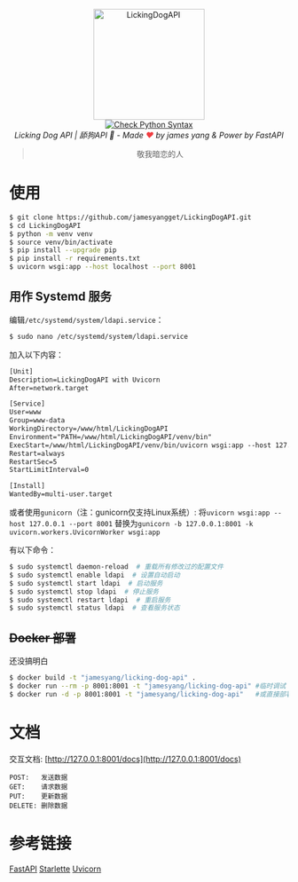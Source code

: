<p align="center">
  <a href="https://api.white-album.top/">
    <img width="200px" src="https://cdn.jsdelivr.net/gh/jamesyangget/LickingDogAPI/static/img/logo.png" alt='LickingDogAPI'>
  </a>
  <br>
  <a href="https://github.com/jamesyangget/LickingDogAPI/actions">
    <img src="https://github.com/jamesyangget/LickingDogAPI/workflows/Check%20Python%20Syntax/badge.svg" alt="Check Python Syntax">
  </a>
  <br>
  <em>Licking Dog API | 舔狗API 🍭 - Made <span style="color:#F03D41">❤</span> by james yang & Power by <a src="https://fastapi.tiangolo.com/">FastAPI</a></em>
</p>
<blockquote><p align="center">敬我暗恋的人</p></blockquote>

# 使用

```bash
$ git clone https://github.com/jamesyangget/LickingDogAPI.git
$ cd LickingDogAPI
$ python -m venv venv
$ source venv/bin/activate
$ pip install --upgrade pip
$ pip install -r requirements.txt
$ uvicorn wsgi:app --host localhost --port 8001
```


## 用作 Systemd 服务

编辑`/etc/systemd/system/ldapi.service`：

```bash
$ sudo nano /etc/systemd/system/ldapi.service
```

加入以下内容：

```txt
[Unit]
Description=LickingDogAPI with Uvicorn
After=network.target

[Service]
User=www
Group=www-data
WorkingDirectory=/www/html/LickingDogAPI
Environment="PATH=/www/html/LickingDogAPI/venv/bin"
ExecStart=/www/html/LickingDogAPI/venv/bin/uvicorn wsgi:app --host 127.0.0.1 --port 8001
Restart=always
RestartSec=5
StartLimitInterval=0

[Install]
WantedBy=multi-user.target
```

或者使用`gunicorn`（注：gunicorn仅支持Linux系统）:
将`uvicorn wsgi:app --host 127.0.0.1 --port 8001`
替换为`gunicorn -b 127.0.0.1:8001 -k uvicorn.workers.UvicornWorker wsgi:app`

有以下命令：

```bash
$ sudo systemctl daemon-reload  # 重载所有修改过的配置文件
$ sudo systemctl enable ldapi  # 设置自动启动
$ sudo systemctl start ldapi  # 启动服务
$ sudo systemctl stop ldapi  # 停止服务
$ sudo systemctl restart ldapi  # 重启服务
$ sudo systemctl status ldapi  # 查看服务状态
```

## ~~Docker 部署~~

还没搞明白

```bash
$ docker build -t "jamesyang/licking-dog-api" .
$ docker run --rm -p 8001:8001 -t "jamesyang/licking-dog-api" #临时调试
$ docker run -d -p 8001:8001 -t "jamesyang/licking-dog-api"   #或直接部署
```

# 文档

交互文档: [http://127.0.0.1:8001/docs](http://127.0.0.1:8001/docs)

``` 
POST:   发送数据
GET:    请求数据
PUT:    更新数据
DELETE: 删除数据
```

# 参考链接

[FastAPI](https://fastapi.tiangolo.com/)
[Starlette](https://www.starlette.io/)
[Uvicorn](https://www.uvicorn.org/)
